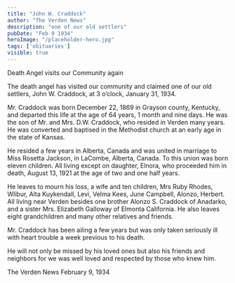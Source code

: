 ```yaml
---
title: "John W. Craddock"
author: "The Verden News"
description: "one of our old settlers"
pubDate: "Feb 9 1934"
heroImage: "/placeholder-hero.jpg"
tags: ['obituaries']
visible: true
---
```

Death Angel visits our Community again

The death angel has visited our community and claimed one of our old settlers, John W. Craddock, at 3 o’clock, January 31, 1934.

Mr. Craddock was born December 22, 1869 in Grayson county, Kentucky, and departed this life at the age of 64 years, 1 month and nine days. He was the son of Mr. and Mrs. D.W. Craddock, who resided in Verden many years. He was converted and baptised in the Methodist church at an early age in the state of Kansas.

He resided a few years in Alberta, Canada and was united in marriage to Miss Rosetta Jackson, in LaCombe, Alberta, Canada. To this union was born eleven children. All living except on daughter, Elnora, who proceeded him in death, August 13, 1921 at the age of two and one half years.

He leaves to mourn his loss, a wife and ten children, Mrs Ruby Rhodes, Wlibur, Alta Kuykendall, Levi, Velma Kees, June Campbell, Alonzo, Herbert. All living near Verden besides one brother Alonzo S. Craddock of Anadarko, and a sister Mrs. Elizabeth Galloway of Elmonta California. He also leaves eight grandchildren and many other relatives and friends. 

Mr. Craddock has been ailing a few years but was only taken seriously ill with heart trouble a week previous to his death.

He will not only be missed by his loved ones but also his friends and neighbors for we was well loved and respected by those who knew him.

The Verden News
February 9, 1934

